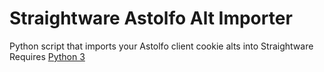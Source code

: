 # Straightware Astolfo Alt Importer
Python script that imports your Astolfo client cookie alts into Straightware<br>
Requires [Python 3](https://www.python.org/downloads/)